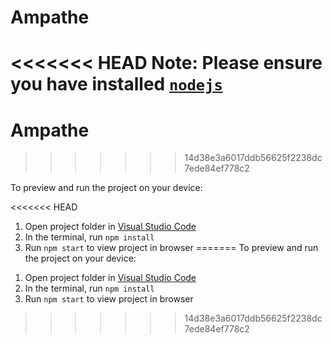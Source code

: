 # Ampathe

<<<<<<< HEAD
Note: Please ensure you have installed <code><a href="https://nodejs.org/en/download/">nodejs</a></code>
=======
  # Ampathe
>>>>>>> 14d38e3a6017ddb56625f2238dc7ede84ef778c2

To preview and run the project on your device:

<<<<<<< HEAD
1. Open project folder in <a href="https://code.visualstudio.com/download">Visual Studio Code</a>
2. In the terminal, run `npm install`
3. Run `npm start` to view project in browser
=======
  To preview and run the project on your device:
  1) Open project folder in <a href="https://code.visualstudio.com/download">Visual Studio Code</a>
  2) In the terminal, run `npm install`
  3) Run `npm start` to view project in browser
  
>>>>>>> 14d38e3a6017ddb56625f2238dc7ede84ef778c2

